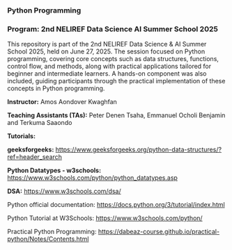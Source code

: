 ### Python Programming

### Program: 2nd NELIREF Data Science AI Summer School 2025

This repository is part of the 2nd NELIREF Data Science & AI Summer School 2025, held on June 27, 2025. The session focused on Python programming, covering core concepts such as data structures, functions, control flow, and methods, along with practical applications tailored for beginner and intermediate learners. A hands-on component was also included, guiding participants through the practical implementation of these concepts in Python programming.

**Instructor:** Amos Aondover Kwaghfan 

**Teaching Assistants (TAs):** Peter Denen Tsaha, Emmanuel Ocholi Benjamin and Terkuma Saaondo

**Tutorials:**

**geeksforgeeks:** https://www.geeksforgeeks.org/python-data-structures/?ref=header_search

**Python Datatypes - w3schools:** https://www.w3schools.com/python/python_datatypes.asp

**DSA:** https://www.w3schools.com/dsa/

Python official documentation: https://docs.python.org/3/tutorial/index.html

Python Tutorial at W3Schools: https://www.w3schools.com/python/

Practical Python Programming: https://dabeaz-course.github.io/practical-python/Notes/Contents.html
